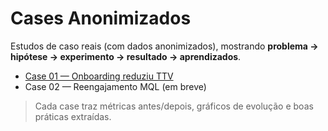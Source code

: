 # Cases Anonimizados

Estudos de caso reais (com dados anonimizados), mostrando **problema → hipótese → experimento → resultado → aprendizados**.

- [Case 01 — Onboarding reduziu TTV](case_01_onboarding_b2b.md)  
- Case 02 — Reengajamento MQL (em breve)

> Cada case traz métricas antes/depois, gráficos de evolução e boas práticas extraídas.
